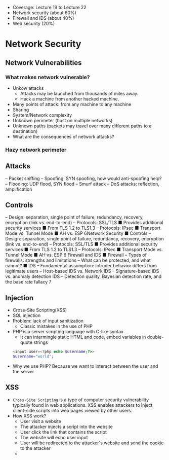 

- Coverage: Lecture 19 to Lecture 22
- Network security (about 60%)
- Firewall and IDS (about 40%)
- Web security (20%)


# Network Security
## Network Vulnerabilities
### What makes network vulnerable?
  - Unkow attacks
    - Attacks may be launched from thousands of miles away.
    - Hack a machine from another hacked machine.
  - Many points of attack: from any machine to any machine
  - Sharing
  - System/Network complexity
  - Unknown perimeter (host on multiple networks)
  - Unknown paths (packets may travel over many different paths to a destination)
- What are the consequences of network attacks?
### **Hazy network perimeter**

## Attacks
– Packet sniffing
– Spoofing: SYN spoofing, how would anti-spoofing help?
– Flooding: UDP flood, SYN flood
– Smurf attack
– DoS attacks: reflection, amplification






























## Controls
– Design: separation, single point of failure, redundancy, recovery, encryption (link vs. end-to-end)
– Protocols: SSL/TLS
■ Provides additional security services
■ From TLS 1.2 to TLS1.3
– Protocols: IPsec
■ Transport Mode vs. Tunnel Mode
■ AH vs. ESP
6Network Security
■ Controls
– Design: separation, single point of failure, redundancy, recovery, encryption (link vs. end-to-end)
– Protocols: SSL/TLS
■ Provides additional security services
■ From TLS 1.2 to TLS1.3
– Protocols: IPsec
■ Transport Mode vs. Tunnel Mode
■ AH vs. ESP
6
Firewall and IDS
■ Firewall
– Types of firewalls: strengths and limitations
– What can be protected, and what cannot?
■ IDS
– Fundamental assumption: intruder behavior differs from legitimate users
– Host-based IDS vs. Network IDS
– Signature-based IDS vs. anomaly detection IDS
– Detection quality, Bayesian detection rate, and the base rate fallacy
7



## Injection
- Cross-Site Scripting(XSS)
- SQL injection
- Problem: lack of input sanitization
  - Classic mistakes in the use of PHP
- PHP is a server scripting language with C-like syntax
  - It can intermingle static HTML and code, embed variables in double-quote strings
  ```php
  <input user=<?php echo $username;?>>
  $username="world";
  ```
- Why we use PHP? Because we want to interact between the user and the server

## XSS
- `Cross-Site Scripting` is a type of computer security vulnerability typically found in web applications. XSS enables attackers to inject client-side scripts into web pages viewed by other users.
- How XSS work?
  - User visit a website
  - The attacker injects a script into the website
  - User click the link that contains the script
  - The website will echo user input
  - User will be redirected to the attacker's website and send the cookie to the attacker
  - 
